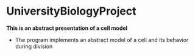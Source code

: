 # UniversityBiologyProject
<b>This is an abstract presentation of a cell model</b>
- The program implements an abstract model of a cell and its behavior during division
